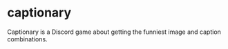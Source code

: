 # captionary
Captionary is a Discord game about getting the funniest image and caption combinations.
